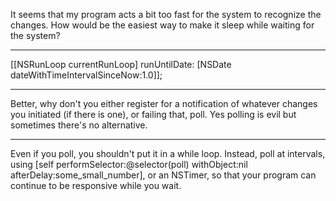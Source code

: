 

It seems that my program acts a bit too fast for the system to recognize the changes.
How would be the easiest way to make it sleep while waiting for the system?

----

[[NSRunLoop currentRunLoop] runUntilDate: [NSDate dateWithTimeIntervalSinceNow:1.0]];

----

Better, why don't you either register for a notification of whatever changes you initiated (if there is one), or failing that, poll. Yes polling is evil but sometimes there's no alternative.

----

Even if you poll, you shouldn't put it in a while loop. Instead, poll at intervals, using     [self performSelector:@selector(poll) withObject:nil afterDelay:some_small_number], or an NSTimer, so that your program can continue to be responsive while you wait.
